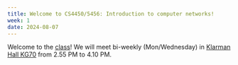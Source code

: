 ```yaml
---
title: Welcome to CS4450/5456: Introduction to computer networks!
week: 1
date: 2024-08-07
---
```


Welcome to the [class](https://classes.cornell.edu/browse/roster/SP24/class/CS/4450)!
We will meet bi-weekly (Mon/Wednesday) in [Klarman Hall KG70](http://www.cornell.edu/about/maps/?q=Klarman%20Hall#CUmap) from 2.55 PM to 4.10 PM.